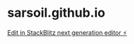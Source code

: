 # sarsoil.github.io

[Edit in StackBlitz next generation editor ⚡️](https://stackblitz.com/~/github.com/shivammishra217/sarsoil.github.io)